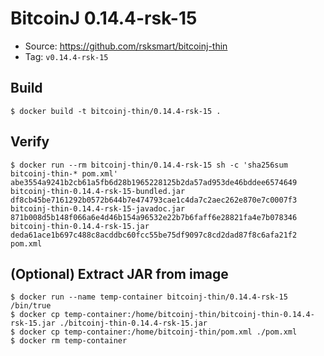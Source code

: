 # BitcoinJ 0.14.4-rsk-15

* Source: https://github.com/rsksmart/bitcoinj-thin
* Tag: `v0.14.4-rsk-15`

## Build

```
$ docker build -t bitcoinj-thin/0.14.4-rsk-15 .
```

## Verify

```
$ docker run --rm bitcoinj-thin/0.14.4-rsk-15 sh -c 'sha256sum bitcoinj-thin-* pom.xml'
abe3554a9241b2cb61a5fb6d28b1965228125b2da57ad953de46bddee6574649  bitcoinj-thin-0.14.4-rsk-15-bundled.jar
df8cb45be7161292b0572b644b7e474793cae1c4da7c2aec262e870e7c0007f3  bitcoinj-thin-0.14.4-rsk-15-javadoc.jar
871b008d5b148f066a6e4d46b154a96532e22b7b6faff6e28821fa4e7b078346  bitcoinj-thin-0.14.4-rsk-15.jar
deda61ace1b697c488c8acddbc60fcc55be75df9097c8cd2dad87f8c6afa21f2  pom.xml
```

## (Optional) Extract JAR from image

```
$ docker run --name temp-container bitcoinj-thin/0.14.4-rsk-15 /bin/true
$ docker cp temp-container:/home/bitcoinj-thin/bitcoinj-thin-0.14.4-rsk-15.jar ./bitcoinj-thin-0.14.4-rsk-15.jar
$ docker cp temp-container:/home/bitcoinj-thin/pom.xml ./pom.xml
$ docker rm temp-container
```
